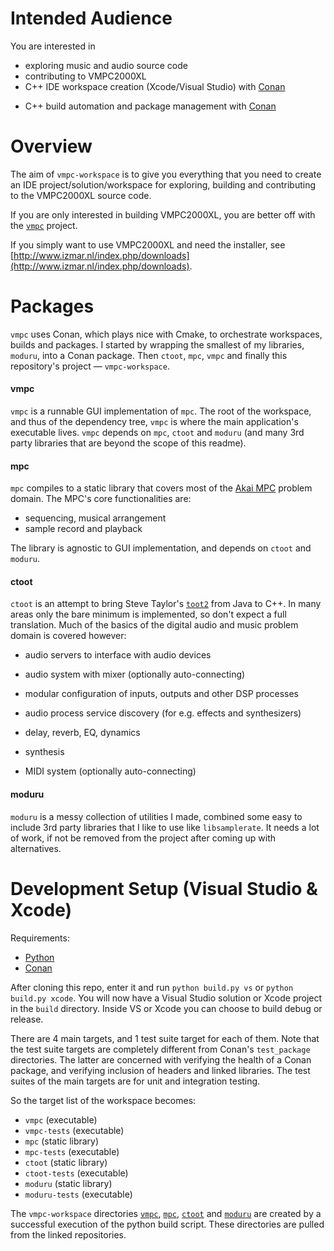 # Intended Audience

You are interested in

* exploring music and audio source code
* contributing to VMPC2000XL
* C++ IDE workspace creation (Xcode/Visual Studio) with [Conan](https://conan.io/)

- C++ build automation and package management with [Conan](https://conan.io/)

  

# Overview

The aim of `vmpc-workspace` is to give you everything that you need to create an IDE project/solution/workspace for exploring, building and contributing to the VMPC2000XL source code.

If you are only interested in building VMPC2000XL, you are better off with the [`vmpc`](https://github.com/izzyreal/vmpc) project.

If you simply want to use VMPC2000XL and need the installer, see [http://www.izmar.nl/index.php/downloads](http://www.izmar.nl/index.php/downloads).



# Packages

`vmpc` uses Conan, which plays nice with Cmake, to orchestrate workspaces, builds and packages. I started by wrapping the smallest of my libraries, `moduru`, into a Conan package. Then `ctoot`, `mpc`, `vmpc` and finally this repository's project — `vmpc-workspace`.



#### vmpc

`vmpc` is a runnable GUI implementation of `mpc`. The root of the workspace, and thus of the dependency tree, `vmpc` is where the main application's executable lives. `vmpc` depends on `mpc`, `ctoot` and `moduru` (and many 3rd party libraries that are beyond the scope of this readme).



#### mpc

`mpc` compiles to a static library that covers most of the [Akai MPC](https://en.wikipedia.org/wiki/Akai_MPC) problem domain. The MPC's core functionalities are:

- sequencing, musical arrangement
- sample record and playback

The library is agnostic to GUI implementation, and depends on `ctoot` and `moduru`.



#### ctoot

`ctoot` is an attempt to bring Steve Taylor's [`toot2`](https://github.com/toot/toot2) from Java to C++. In many areas only the bare minimum is implemented, so don't expect a full translation. Much of the basics of the digital audio and music problem domain is covered however:

- audio servers to interface with audio devices

- audio system with mixer (optionally auto-connecting)

- modular configuration of inputs, outputs and other DSP processes

- audio process service discovery (for e.g. effects and synthesizers)

- delay, reverb, EQ, dynamics

- synthesis

- MIDI system (optionally auto-connecting)

  

#### moduru

`moduru` is a messy collection of utilities I made, combined some easy to include 3rd party libraries that I like to use like `libsamplerate`. It needs a lot of work, if not be removed from the project after coming up with alternatives.



# Development Setup (Visual Studio & Xcode)

Requirements:

- [Python](https://www.python.org/downloads/)
- [Conan](https://docs.conan.io/en/latest/installation.html)

After cloning this repo, enter it and run `python build.py vs` or `python build.py xcode`. You will now have a Visual Studio solution or Xcode project in the `build` directory. Inside VS or Xcode you can choose to build debug or release.

There are 4 main targets, and 1 test suite target for each of them. Note that the test suite targets are completely different from Conan's `test_package` directories. The latter are concerned with verifying the health of a Conan package, and verifying inclusion of headers and linked libraries. The test suites of the main targets are for unit and integration testing.

So the target list of the workspace becomes:

- `vmpc` (executable) 
- `vmpc-tests` (executable)
- `mpc` (static library)
- `mpc-tests` (executable)
- `ctoot` (static library)
- `ctoot-tests` (executable)
- `moduru` (static library)
- `moduru-tests` (executable)

The `vmpc-workspace` directories [`vmpc`](https://github.com/izzyreal/vmpc), [`mpc`](https://github.com/izzyreal/mpc), [`ctoot`](https://github.com/izzyreal/ctoot) and [`moduru`](https://github.com/izzyreal/moduru) are created by a successful execution of the python build script. These directories are pulled from the linked repositories.
